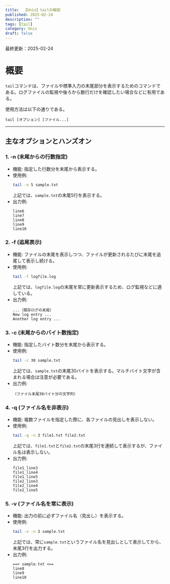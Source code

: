 ```yaml
---
title:  【Unix】tailの解説
published: 2025-02-24
description: ""
tags: [tail]
category: Unix
draft: false
---
```

最終更新：2025-02-24

# 概要

`tail`コマンドは、ファイルや標準入力の末尾部分を表示するためのコマンドである。ログファイルの監視や後ろから数行だけを確認したい場合などに有用である。

使用方法は以下の通りである。  
```
tail [オプション] [ファイル...]
```

---

## 主なオプションとハンズオン

### 1. -n (末尾からの行数指定)

- 機能: 指定した行数分を末尾から表示する。  
- 使用例:
  ```bash
  tail -n 5 sample.txt
  ```
  上記では、`sample.txt`の末尾5行を表示する。  
- 出力例:
  ```
  line6
  line7
  line8
  line9
  line10
  ```

### 2. -f (追尾表示)

- 機能: ファイルの末尾を表示しつつ、ファイルが更新されるたびに末尾を追尾して表示し続ける。  
- 使用例:
  ```bash
  tail -f logfile.log
  ```
  上記では、`logfile.log`の末尾を常に更新表示するため、ログ監視などに適している。  
- 出力例:
  ```
  ...（既存ログの末尾） 
  New log entry ...
  Another log entry ...
  ```

### 3. -c (末尾からのバイト数指定)

- 機能: 指定したバイト数分を末尾から表示する。  
- 使用例:
  ```bash
  tail -c 30 sample.txt
  ```
  上記では、`sample.txt`の末尾30バイトを表示する。マルチバイト文字が含まれる場合は注意が必要である。  
- 出力例:
  ```
  （ファイル末尾30バイト分の文字列）
  ```

### 4. -q (ファイル名を非表示)

- 機能: 複数ファイルを指定した際に、各ファイルの見出しを表示しない。  
- 使用例:
  ```bash
  tail -q -n 3 file1.txt file2.txt
  ```
  上記では、`file1.txt`と`file2.txt`の末尾3行を連続して表示するが、ファイル名は表示しない。  
- 出力例:
  ```
  file1_line3
  file1_line4
  file1_line5
  file2_line3
  file2_line4
  file2_line5
  ```

### 5. -v (ファイル名を常に表示)

- 機能: 出力の前に必ずファイル名（見出し）を表示する。  
- 使用例:
  ```bash
  tail -v -n 3 sample.txt
  ```
  上記では、常に`sample.txt`というファイル名を見出しとして表示してから、末尾3行を出力する。  
- 出力例:
  ```
  ==> sample.txt <==
  line8
  line9
  line10
  ```


